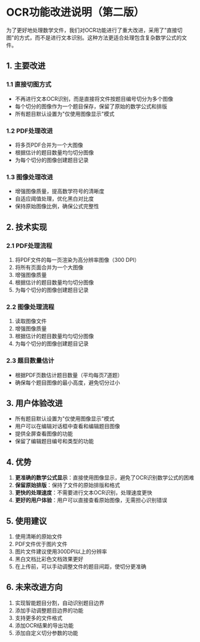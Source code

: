 # OCR功能改进说明（第二版）

为了更好地处理数学文件，我们对OCR功能进行了重大改进，采用了"直接切图"的方式，而不是进行文本识别。这种方法更适合处理包含复杂数学公式的文件。

## 1. 主要改进

### 1.1 直接切图方式

- 不再进行文本OCR识别，而是直接将文件按题目编号切分为多个图像
- 每个切分的图像作为一个题目保存，保留了原始的数学公式和排版
- 所有题目默认设置为"仅使用图像显示"模式

### 1.2 PDF处理改进

- 将多页PDF合并为一个大图像
- 根据估计的题目数量均匀切分图像
- 为每个切分的图像创建题目记录

### 1.3 图像处理改进

- 增强图像质量，提高数学符号的清晰度
- 自适应阈值处理，优化黑白对比度
- 保持原始图像比例，确保公式完整性

## 2. 技术实现

### 2.1 PDF处理流程

1. 将PDF文件的每一页渲染为高分辨率图像（300 DPI）
2. 将所有页面合并为一个大图像
3. 增强图像质量
4. 根据估计的题目数量均匀切分图像
5. 为每个切分的图像创建题目记录

### 2.2 图像处理流程

1. 读取图像文件
2. 增强图像质量
3. 根据估计的题目数量均匀切分图像
4. 为每个切分的图像创建题目记录

### 2.3 题目数量估计

- 根据PDF页数估计题目数量（平均每页7道题）
- 确保每个题目图像的最小高度，避免切分过小

## 3. 用户体验改进

- 所有题目默认设置为"仅使用图像显示"模式
- 用户可以在编辑对话框中查看和编辑题目图像
- 提供全屏查看图像的功能
- 保留了编辑题目编号和类型的功能

## 4. 优势

1. **更准确的数学公式显示**：直接使用图像显示，避免了OCR识别数学公式的困难
2. **保留原始排版**：保持了文件的原始排版和格式
3. **更快的处理速度**：不需要进行文本OCR识别，处理速度更快
4. **更好的用户体验**：用户可以直接查看原始图像，无需担心识别错误

## 5. 使用建议

1. 使用清晰的原始文件
2. PDF文件优于图片文件
3. 图片文件建议使用300DPI以上的分辨率
4. 黑白文档比彩色文档效果更好
5. 在上传前，可以手动调整文件的题目间距，使切分更准确

## 6. 未来改进方向

1. 实现智能题目分割，自动识别题目边界
2. 添加手动调整题目边界的功能
3. 支持更多的文件格式
4. 添加OCR结果的导出功能
5. 添加自定义切分参数的功能 